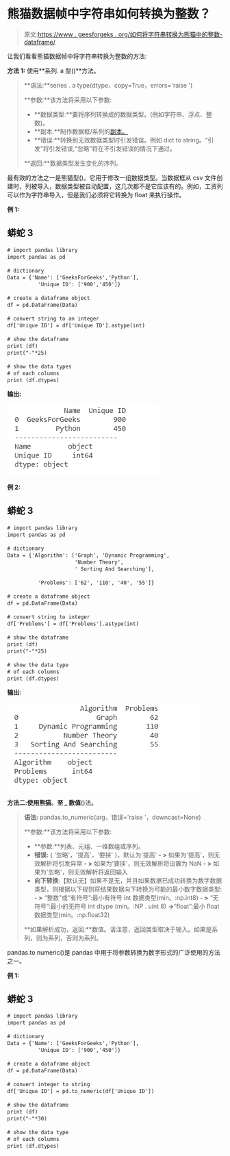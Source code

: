 # 熊猫数据帧中字符串如何转换为整数？

> 原文:[https://www . geesforgeks . org/如何将字符串转换为熊猫中的整数-dataframe/](https://www.geeksforgeeks.org/how-to-convert-string-to-integer-in-pandas-dataframe/)

让我们看看熊猫数据帧中将字符串转换为整数的方法:

**方法 1:** 使用**系列. a 型()**方法。

> **语法:**series . a type(dtype，copy=True，errors='raise ')
> 
> **参数:**该方法将采用以下参数:
> 
> *   **数据类型:**要将序列转换成的数据类型。(例如字符串、浮点、整数)。
> *   **副本:**制作数据框/系列的[副本。](https://www.geeksforgeeks.org/python-difference-between-pandas-copy-and-copying-through-variables/)
> *   **错误:**转换到无效数据类型时引发错误。例如 dict to string。“引发”将引发错误,“忽略”将在不引发错误的情况下通过。
> 
> **返回:**数据类型发生变化的序列。

最有效的方法之一是熊猫型()。它用于修改一组数据类型。当数据框从 csv 文件创建时，列被导入，数据类型被自动配置，这几次都不是它应该有的。例如，工资列可以作为字符串导入，但是我们必须将它转换为 float 来执行操作。

**例 1:**

## 蟒蛇 3

```
# import pandas library
import pandas as pd

# dictionary
Data = {'Name': ['GeeksForGeeks','Python'],
          'Unique ID': ['900','450']}

# create a dataframe object
df = pd.DataFrame(Data)

# convert string to an integer
df['Unique ID'] = df['Unique ID'].astype(int)

# show the dataframe
print (df)
print("-"*25)

# show the data types
# of each columns
print (df.dtypes)
```

**输出:**

![dataframe with datatypes](img/0d3ab0d39c5aaba8c68dc38703072778.png)

**例 2:**

## 蟒蛇 3

```
# import pandas library
import pandas as pd

# dictionary
Data = {'Algorithm': ['Graph', 'Dynamic Programming',
                      'Number Theory',
                      ' Sorting And Searching'],

          'Problems': ['62', '110', '40', '55']}

# create a dataframe object
df = pd.DataFrame(Data)

# convert string to integer
df['Problems'] = df['Problems'].astype(int)

# show the dataframe
print (df)
print("-"*25)

# show the data type
# of each columns
print (df.dtypes)
```

**输出:**

![dataframe with data types](img/0f8a95f853dc46b266207e20f8976a89.png)

**方法二:**使用**熊猫**。**至 _ 数值**()法。

> **语法:** pandas.to_numeric(arg，错误='raise '，downcast=None)
> 
> **参数:**该方法将采用以下参数:
> 
> *   **参数:**列表、元组、一维数组或序列。
> *   **错误:** { '忽略'，'提高'，'要挟' }，默认为'提高'
>     **- >** 如果为'提高'，则无效解析将引发异常
>     **- >** 如果为'要挟'，则无效解析将设置为 NaN
>     **- >** 如果为'忽略'，则无效解析将返回输入
> *   **向下转换**:【默认无】如果不是无，并且如果数据已成功转换为数字数据类型，则根据以下规则将结果数据向下转换为可能的最小数字数据类型:
>     **- >** “整数”或“有符号”:最小有符号 int 数据类型(min。:np.int8)
>     **- >** “无符号”:最小的无符号 int dtype (min。:NP . uint 8)
>     **->**“float”:最小 float 数据类型(min。:np.float32)
> 
> **如果解析成功，返回:**数值。请注意，返回类型取决于输入。如果是系列，则为系列，否则为系列。

pandas.to numeric()是 pandas 中用于将参数转换为数字形式的广泛使用的方法之一。

**例 1:**

## 蟒蛇 3

```
# import pandas library
import pandas as pd

# dictionary
Data = {'Name': ['GeeksForGeeks','Python'],
          'Unique ID': ['900','450']}

# create a dataframe object
df = pd.DataFrame(Data)

# convert integer to string
df['Unique ID'] = pd.to_numeric(df['Unique ID'])

# show the dataframe
print (df)
print("-"*30)

# show the data type
# of each columns
print (df.dtypes)
```